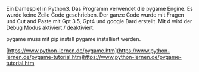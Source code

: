 Ein Damespiel in Python3.
Das Programm verwendet die pygame Engine.
Es wurde keine Zeile Code geschrieben.
Der ganze Code wurde mit Fragen und Cut and Paste mit Gpt 3.5, Gpt4 und google Bard erstellt.
Mit d wird der Debug Modus aktiviert / deaktiviert. 

pygame muss mit pip install pygame installiert werden.

[https://www.python-lernen.de/pygame.htm](https://www.python-lernen.de/pygame-tutorial.htm)https://www.python-lernen.de/pygame-tutorial.htm
